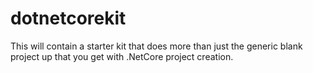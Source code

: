 # dotnetcorekit
This will contain a starter kit that does more than just the generic blank project up that you get with .NetCore project creation.
